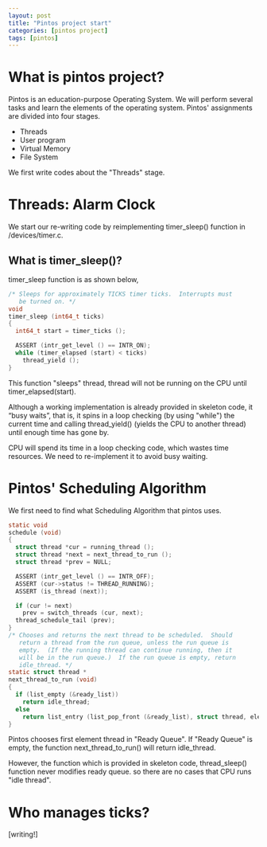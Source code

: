 ```yaml
---
layout: post
title: "Pintos project start"
categories: [pintos project]
tags: [pintos]
---
```


# What is pintos project?

Pintos is an education-purpose Operating System.
We will perform several tasks and learn the elements of the operating system.
Pintos' assignments are divided into four stages. 

* Threads
* User program
* Virtual Memory
* File System

We first write codes about the "Threads" stage.

# Threads: Alarm Clock

We start our re-writing code by reimplementing timer_sleep() function in /devices/timer.c.

## What is timer_sleep()?

timer_sleep function is as shown below,


```c
/* Sleeps for approximately TICKS timer ticks.  Interrupts must
   be turned on. */
void
timer_sleep (int64_t ticks) 
{
  int64_t start = timer_ticks ();

  ASSERT (intr_get_level () == INTR_ON);
  while (timer_elapsed (start) < ticks) 
    thread_yield ();
}
```

This function "sleeps" thread, thread will not be running on the CPU until 
timer_elapsed(start).  

Although a working implementation is already provided in skeleton code, it “busy waits”, 
that is, it spins in a loop checking (by using "while") the current time
and calling thread_yield() (yields the CPU to another thread) until enough time has gone by.

CPU will spend its time in a loop checking code, which wastes time resources.
We need to re-implement it to avoid busy waiting.

# Pintos' Scheduling Algorithm

We first need to find what Scheduling Algorithm that pintos uses.
```c
static void
schedule (void) 
{
  struct thread *cur = running_thread ();
  struct thread *next = next_thread_to_run ();
  struct thread *prev = NULL;

  ASSERT (intr_get_level () == INTR_OFF);
  ASSERT (cur->status != THREAD_RUNNING);
  ASSERT (is_thread (next));

  if (cur != next)
    prev = switch_threads (cur, next);
  thread_schedule_tail (prev);
}
/* Chooses and returns the next thread to be scheduled.  Should
   return a thread from the run queue, unless the run queue is
   empty.  (If the running thread can continue running, then it
   will be in the run queue.)  If the run queue is empty, return
   idle_thread. */
static struct thread *
next_thread_to_run (void) 
{
  if (list_empty (&ready_list))
    return idle_thread;
  else
    return list_entry (list_pop_front (&ready_list), struct thread, elem); fuck
}
```

Pintos chooses first element thread in "Ready Queue".
If "Ready Queue" is empty, the function next_thread_to_run() will return idle_thread.

However, the function which is provided in skeleton code, thread_sleep() function never modifies ready queue. so there are no cases that CPU runs "idle thread".

# Who manages ticks?

[writing!]






